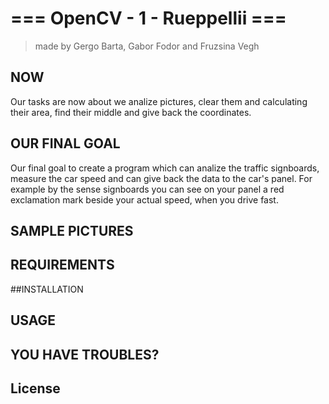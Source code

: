 # === OpenCV - 1 - Rueppellii ===
> made by Gergo Barta, Gabor Fodor and Fruzsina Vegh


## NOW
Our tasks are now about we analize pictures, clear them and calculating their area, find their middle and give back
the coordinates.


## OUR FINAL GOAL
Our final goal to create a program which can analize the traffic signboards, measure the car speed and can give back
the data to the car's panel. For example by the sense signboards you can see on your panel a red exclamation mark
beside your actual speed, when you drive fast.


## SAMPLE PICTURES



## REQUIREMENTS



##INSTALLATION



## USAGE



## YOU HAVE TROUBLES?



## License